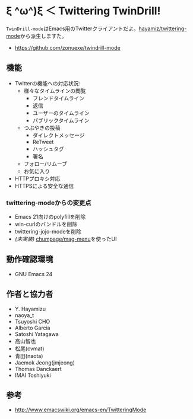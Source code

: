ξ ^ω^)ξ ＜ Twittering TwinDrill!
===================================

`TwinDrill-mode`はEmacs用のTwitterクライアントだよ。[hayamiz/twittering-mode](https://github.com/hayamiz/twittering-mode)から派生しますた。

- https://github.com/zonuexe/twindrill-mode

機能
----

* Twitterの機能への対応状況:
  * 様々なタイムラインの閲覧
    * フレンドタイムライン
    * 返信
    * ユーザーのタイムライン
    * パブリックタイムライン
  * つぶやきの投稿
    * ダイレクトメッセージ
    * ReTweet
    * ハッシュタグ
    * 署名
  * フォロー/リムーブ
  * お気に入り
* HTTPプロキシ対応
* HTTPSによる安全な通信

### twittering-modeからの変更点

* Emacs 21向けのpolyfillを削除
* win-curlのバンドルを削除
* twittering-jojo-modeを削除
* *(未実装)* [chumpage/mag-menu](https://github.com/chumpage/mag-menu)を使ったUI

動作確認環境
------------

- GNU Emacs 24

作者と協力者
------------

- Y. Hayamizu
- naoya_t
- Tsuyoshi CHO
- Alberto Garcia
- Satoshi Yatagawa
- 高山智也
- 松尾(cvmat)
- 青田(naota)
- Jaemok Jeong(jmjeong)
- Thomas Danckaert
- IMAI Toshiyuki

参考
----

- http://www.emacswiki.org/emacs-en/TwitteringMode
